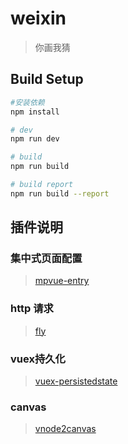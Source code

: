 # weixin

> 你画我猜

## Build Setup

``` bash
#安装依赖
npm install

# dev
npm run dev

# build
npm run build

# build report
npm run build --report
```

## 插件说明

### 集中式页面配置
>[mpvue-entry](https://github.com/F-loat/mpvue-entry)

### http 请求
>[fly](https://github.com/wendux/fly)

### vuex持久化
>[vuex-persistedstate](https://github.com/robinvdvleuten/vuex-persistedstate)

### canvas
>[vnode2canvas](https://github.com/muwoo/vnode2canvas/blob/master/examples/mpvue/README.md)